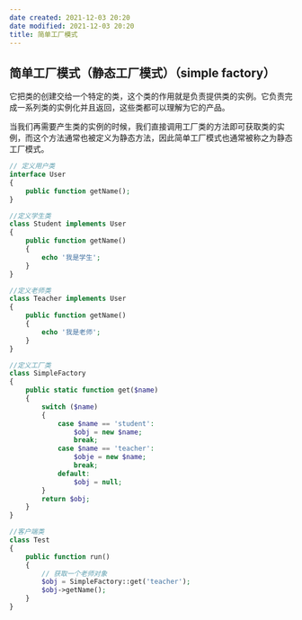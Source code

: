 ```yaml
---
date created: 2021-12-03 20:20
date modified: 2021-12-03 20:20
title: 简单工厂模式
---
```

## 简单工厂模式（静态工厂模式）（simple factory）

它把类的创建交给一个特定的类，这个类的作用就是负责提供类的实例。它负责完成一系列类的实例化并且返回，这些类都可以理解为它的产品。

当我们再需要产生类的实例的时候，我们直接调用工厂类的方法即可获取类的实例，而这个方法通常也被定义为静态方法，因此简单工厂模式也通常被称之为静态工厂模式。

```php
// 定义用户类
interface User
{
    public function getName();
}

//定义学生类
class Student implements User
{
    public function getName()
    {
        echo '我是学生';
    }
}

//定义老师类
class Teacher implements User
{
    public function getName()
    {
        echo '我是老师';
    }
}

//定义工厂类
class SimpleFactory
{
    public static function get($name)
    {
        switch ($name)
		{
    		case $name == 'student':
        		$obj = new $name;
        		break;
    		case $name == 'teacher':
        		$obje = new $name;
        		break;
    		default:
        		$obj = null;
		}
        return $obj;
    }
}

//客户端类
class Test
{
    public function run()
    {
        // 获取一个老师对象
        $obj = SimpleFactory::get('teacher');
        $obj->getName();
    }
}
```



